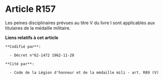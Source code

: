 # Article R157

Les peines disciplinaires prévues au titre V du livre I sont applicables aux titulaires de la médaille militaire.

**Liens relatifs à cet article**

	**Codifié par**:

	  - Décret n°62-1472 1962-11-28

	**Cité par**:

	  - Code de la Légion d'honneur et de la médaille mili - art. R89 (V)
